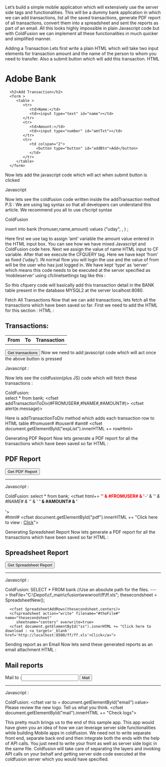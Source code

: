 Let’s build a simple mobile application which will extensively use the server side tags and functionalities.
This will be a dummy bank application in which we can add transactions, list all the saved transactions, generate PDF report of all transactions, convert them into a spreadsheet and sent the reports as part of an email.
All this looks highly impossible in plain Javascript code but with ColdFusion we can implement all these functionalities in much quicker and simplified manner.

Adding a Transaction
Lets first write a plain HTML which will take two input elements for transaction amount and the name of the person to whom you need to transfer. Also a submit button which will add this transaction.
HTML
<html >
   <body>
      <h1>Adobe Bank</h1>
      
      <h2>Add Transaction</h2>
      <form >
         <table >
            <tr>
               <td>Name:</td>
               <td><input type="text" id="name"></td>
            </tr>
            <tr>
               <td>Amount:</td>
               <td><input type="number" id="amtTxt"></td>
            </tr>
            <tr>
               <td colspan="2">
                  <button type="button" id="addBtn">Add</button>
               </td>
            </tr>
         </table>
      </form>
      
   </body>
</html>

 

Now lets add the javascript code which will act when submit button is clicked

Javascript
<script >
   document.getElementById("addBtn").onclick = function(){
      addTransaction();
   }
</script>

Now lets see the coldfusion code written inside the addTransaction method
P.S : We are using tag syntax so that all developers can understand this article. We recommend you all to use cfscript syntax 

ColdFusion

<cffunction name="addTransaction" >
      <cfset var amt = Number(document.getElementById("amtTxt").value)>
      <cfset var desc = document.getElementById("name").value>
      <!--- Insert expense row into database table --->   
      <cfquery type='server' datasource="MYSQL2" result="result">
         insert into bank (fromuser,name,amount) values ("uday",
         <cfqueryparam value="#desc#" maxlength="17">
         ,
         <cfqueryparam value="#amt#" maxlength="17">
         )
      </cfquery>
      <cfset alert('Transaction has been added. Generated key : ' & #result.GENERATEDKEY#)>;
   </cffunction>

Here first we use <Cfset> tag to assign ‘amt’ variable the amount value entered in the HTML input box. You can see how we have mixed Javascript and ColdFusion code here. Next we assign the value of name HTML input to CF variable. After that we execute the CFQUERY tag. Here we have kept ‘from’ as fixed (‘uday’). IN normal flow you will login the use and the value of from will be the user who has just logged in. We have kept ‘type’ as ‘server’ which means this code needs to be executed at the server specified as ‘mobileserver’ using cfclinetsettings tag like this :
<cfclientsettings  mobileserver='http://localhost:8500' enabledeviceapi="false">

So this cfquery code will basically add this transaction detail in the BANK table present in the database MYSQL2 at the server localhost:8080.

Fetch All Transactions
Now that we can add transactions, lets fetch all the transactions which have been saved so far. First we need to add the HTML for this section :
HTML :
<h2>Transactions:</h2>
      <table id="expList">
         <tr>
            <th>From</th>
            <th>To</th>
            <th>Transaction</th>
         </tr>
      </table>
<button type="button" id="getTransactions">Get transactions</button>
Now we need to add javascript code which will act once the above button is pressed

Javascript :
<script>
 document.getElementById("getTransactions").onclick = function(){
      getTransactions();
   }
</script>

Now lets see the coldfusion(plus JS) code which will fetch these transactions :

ColdFusion:
<cffunction name="getTransactions" >
<cftry>
         <!--- Insert expense row into database table --->   
         <cfquery type='server' datasource="MYSQL2" result="result" name="n2">
            select * from bank;
         </cfquery>
         <cfloop query = "n2"> 
            <cfset addTransactionToDiv(#FROMUSER#,#NAME#,#AMOUNT#)>
         </cfloop>
         <!---<cfloop array='#n.DATA#' index='idx'>
            <cfset addTransactionToDiv(#idx[1]#,#idx[2]#,#idx[3]#)>
            </cfloop>--->
         <cfcatch type="any" name="e">
            <cfset alert(e.message)>
         </cfcatch>
      </cftry>
      <!--- add the new expense row to HTML table --->
   </cffunction>

Here is addTransactionToDiv method which adds each transaction row to HTML table
<cffunction name="addTransactionToDiv" >
      <cfargument name="fromuser" >
      <cfargument name="touser" >
      <cfargument name="amt" >
      <cfoutput >
         <cfsavecontent variable="rowHtml" >
            <tr>
               <td>#fromuser#</td>
               <td>#touser#</td>
               <td>#amt#</td>
            </tr>
         </cfsavecontent>
      </cfoutput>
      <cfset document.getElementById("expList").innerHTML += rowHtml>
   </cffunction>

 

Generating PDF Report
Now lets generate a PDF report for all the transactions which have been saved so far
HTML :
<h2>PDF Report</h2>
      <button type="button" id="getPdfReport">Get PDF Report</button>
      <span id='pdf' name='pdf'></span><br>
      <hr>

Javascript :
<script>
 document.getElementById("getPdfReport").onclick = function(){
      getPdfReport();
   }
</script>


ColdFusion:
<cffunction name="getPdfReport" >
      <cfquery type='server' datasource="MYSQL2" result="result" name="n">
         select * from bank;
      </cfquery>
      <cfset html = '<b style="font-size:40px">Your bank statement</b><br><Br>'>
      <cfloop query = "n"> 
         <cfset html+= '<b style="color:red">' & #FROMUSER# &  '</b>-' & '<i>' & #NAME# & '</i>' & ' <B>' & #AMOUNT# & '</B><br><Br>'>   
      </cfloop>
      <cfhtmltopdf destination='C:\Depot\cf_main\cfusion\wwwroot\report.pdf' overwrite=true>
         <cfoutput>#html#</cfoutput>
      </cfhtmltopdf>
      <cfset document.getElementById("pdf").innerHTML += "Click here to view : <a target='_blank' href='http://localhost:8500report.pdf'>Click</a>">
   </cffunction>

Generating Spreadsheet Report
Now lets generate a PDF report for all the transactions which have been saved so far
HTML :
<h2>Spreadsheet Report</h2>
      <button type="button" id="ssbtn">Get Spreadsheet Report</button>
      <span id='ss' name='ss'></span><br>
      <hr>

 

Javascript :
<script>
document.getElementById("ssbtn").onclick = function(){
      getSpreadSheetReport();
   }   }
</script>


ColdFusion:
<cffunction name="getSpreadSheetReport" >
      <cfquery
         name="centers" datasource="MYSQL2"     type="server"> 
         SELECT * FROM bank 
      </cfquery>
      <cfscript> 
         //Use an absolute path for the files. ---> 
         theFile="C:\Depot\cf_main\cfusion\wwwroot\ff\ff.xls"; 
         thesecondsheet = SpreadsheetNew(); 
      </cfscript>
      
      <cfset SpreadsheetAddRows(thesecondsheet,centers)>
      <cfspreadsheet action="write" filename="#theFile#" name="thesecondsheet"
         sheetname="centers" overwrite=true>
      <cfset document.getElementById("ss").innerHTML += "Click here to download : <a target='_blank' href='http://localhost:8500/ff/ff.xls'>Click</a>">
   </cffunction>   

Sending report as an Email
Now lets send these generated reports as an email attachment
HTML :
<h2>Mail reports</h2>
      Mail to :<input type="email" id="email">
      <button type="button" id="mailbtn">Mail</button>
      <span id='mail' name='mail'></span><br>
      <hr>
 

Javascript :
<script>
document.getElementById("mailbtn").onclick = function(){
      mail();
   }
   </script>


ColdFusion:
<cffunction name="mail" >
      <cfset var to = document.getElementById("email").value>
      <cfmail to="#to#" from="bob@work.com"
         subject="Sending a mail with the encryption algo 
         This message is encrypted using the algorithm" >
         <cfmailparam name = "Importance" value = "High">
         Please review the new logo. Tell us what you think. 
         <cfmailparam name="Disposition-Notification-To" value="peter@domain.com">
        <cfmailparam file = "http://localhost:8500/report.pdf" type="text/plain">
      </cfmail>
      <cfset document.getElementById("mail").innerHTML += "Check logs">
   </cffunction>

This pretty much brings us to the end of this sample app. This app would have given you an idea of how we can leverage server side functionalities while building Mobile apps in coldfusion. We need not to write separate front end, separate back end and then integrate both the ends with the help of API calls. You just need to write your front as well as server side logic in the same file. Coldfusion will take care of separating the layers and invoking API calls on your behalf and getting server side code executed at the coldfusion server which you would have specified.
